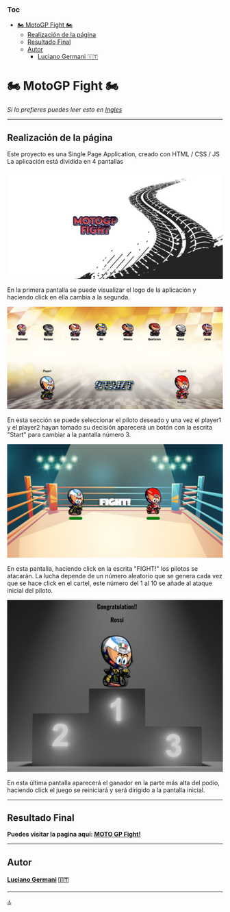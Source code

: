 ### Toc

- [:motorcycle: MotoGP Fight  :motorcycle:](#motorcycle-motogp-fight--motorcycle)
  - [Realización de la página](#realización-de-la-página)
  - [Resultado Final](#resultado-final)
  - [Autor](#autor)
      - [Luciano Germani :it:](#luciano-germani-it)

# :motorcycle: MotoGP Fight  :motorcycle:

  *Si lo prefieres puedes leer esto en [Ingles](README.md)*

---------------------------


## Realización de la página

Este proyecto es una Single Page Application, creado con HTML / CSS / JS
La aplicación está dividida en 4 pantallas

![Screen1](/img/readme-img/Screen1.png)

En la primera pantalla se puede visualizar el logo de la aplicación y haciendo click en ella cambia a la segunda.

![Screen2](/img/readme-img/screen2.png)

En esta sección se puede seleccionar el piloto deseado y una vez el player1 y el player2 hayan tomado su decisión aparecerá un botón con la escrita "Start" para cambiar a la pantalla número 3.

![Screen3](/img/readme-img/screen3.png)

En esta pantalla, haciendo click en la escrita "FIGHT!" los pilotos se atacarán.
La lucha depende de un número aleatorio que se genera cada vez que se hace click en el cartel, este número del 1 al 10 se añade al ataque inicial del piloto.

![Screen4](/img/readme-img/screen4.png)

En esta última pantalla aparecerá el ganador en la parte más alta del podio, haciendo click el juego se reiniciará y será dirigido a la pantalla inicial.

---------------------------

## Resultado Final

**Puedes visitar la pagina aquí: [MOTO GP Fight!](https://germanilu.github.io/MotoGP-Fight/)** 

--------------------------

## Autor 	

#### [Luciano Germani](https://github.com/Germanilu) :it:

---------------------

[:top:](###toc)